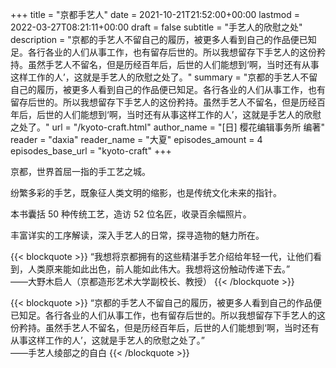 +++
title = "京都手艺人"
date = 2021-10-21T21:52:00+00:00
lastmod = 2022-03-27T08:21:11+00:00
draft = false
subtitle = "手艺人的欣慰之处"
description = "京都的手艺人不留自己的履历，被更多人看到自己的作品便已知足。各行各业的人们从事工作，也有留存后世的。所以我想留存下手艺人的这份矜持。虽然手艺人不留名，但是历经百年后，后世的人们能想到‘啊，当时还有从事这样工作的人’，这就是手艺人的欣慰之处了。"
summary = "京都的手艺人不留自己的履历，被更多人看到自己的作品便已知足。各行各业的人们从事工作，也有留存后世的。所以我想留存下手艺人的这份矜持。虽然手艺人不留名，但是历经百年后，后世的人们能想到‘啊，当时还有从事这样工作的人’，这就是手艺人的欣慰之处了。"
url = "/kyoto-craft.html"
author_name = "[日] 樱花编辑事务所 编著"
reader = "daxia"
reader_name = "大夏"
episodes_amount = 4
episodes_base_url = "kyoto-craft"
+++

京都，世界首屈一指的手工艺之城。

纷繁多彩的手艺，既象征人类文明的缩影，也是传统文化未来的指针。

本书囊括 50 种传统工艺，造访 52 位名匠，收录百余幅照片。

丰富详实的工序解读，深入手艺人的日常，探寻造物的魅力所在。

{{< blockquote >}}
“我想将京都拥有的这些精湛手艺介绍给年轻一代，让他们看到，人类原来能如此出色，前人能如此伟大。我想将这份触动传递下去。”  
——大野木启人（京都造形艺术大学副校长、教授）
{{< /blockquote >}}

{{< blockquote >}}
“京都的手艺人不留自己的履历，被更多人看到自己的作品便已知足。各行各业的人们从事工作，也有留存后世的。所以我想留存下手艺人的这份矜持。虽然手艺人不留名，但是历经百年后，后世的人们能想到‘啊，当时还有从事这样工作的人’，这就是手艺人的欣慰之处了。”  
——手艺人绫部之的自白
{{< /blockquote >}}
